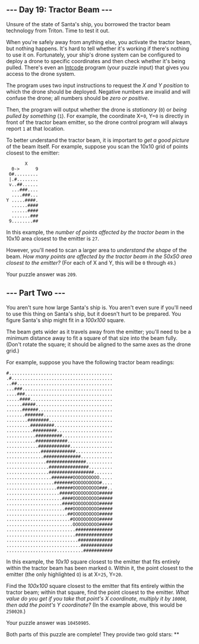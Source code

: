 --- Day 19: Tractor Beam ---
----------------------------

Unsure of the state of Santa's ship, you borrowed the tractor beam
technology from Triton. Time to test it out.

When you're safely away from anything else, you activate the tractor
beam, but nothing happens. It's hard to tell whether it's working if
there's nothing to use it on. Fortunately, your ship's drone system can
be configured to deploy a drone to specific coordinates and then check
whether it's being pulled. There's even an [Intcode] program (your
puzzle input) that gives you access to the drone system.

The program uses two input instructions to request the *X and Y
position* to which the drone should be deployed. Negative numbers are
invalid and will confuse the drone; all numbers should be *zero or
positive*.

Then, the program will output whether the drone is *stationary* (`0`) or
*being pulled by something* (`1`). For example, the coordinate X=`0`,
Y=`0` is directly in front of the tractor beam emitter, so the drone
control program will always report `1` at that location.

To better understand the tractor beam, it is important to *get a good
picture* of the beam itself. For example, suppose you scan the 10x10
grid of points closest to the emitter:

           X
      0->      9
     0#.........
     |.#........
     v..##......
      ...###....
      ....###...
    Y .....####.
      ......####
      ......####
      .......###
     9........##

In this example, the *number of points affected by the tractor beam* in
the 10x10 area closest to the emitter is `27`.

However, you'll need to scan a larger area to *understand the shape* of
the beam. *How many points are affected by the tractor beam in the 50x50
area closest to the emitter?* (For each of X and Y, this will be `0`
through `49`.)

Your puzzle answer was `209`.

--- Part Two ---
----------------

You aren't sure how large Santa's ship is. You aren't even sure if
you'll need to use this thing on Santa's ship, but it doesn't hurt to be
prepared. You figure Santa's ship might fit in a *100x100* square.

The beam gets wider as it travels away from the emitter; you'll need to
be a minimum distance away to fit a square of that size into the beam
fully. (Don't rotate the square; it should be aligned to the same axes
as the drone grid.)

For example, suppose you have the following tractor beam readings:

    #.......................................
    .#......................................
    ..##....................................
    ...###..................................
    ....###.................................
    .....####...............................
    ......#####.............................
    ......######............................
    .......#######..........................
    ........########........................
    .........#########......................
    ..........#########.....................
    ...........##########...................
    ...........############.................
    ............############................
    .............#############..............
    ..............##############............
    ...............###############..........
    ................###############.........
    ................#################.......
    .................########OOOOOOOOOO.....
    ..................#######OOOOOOOOOO#....
    ...................######OOOOOOOOOO###..
    ....................#####OOOOOOOOOO#####
    .....................####OOOOOOOOOO#####
    .....................####OOOOOOOOOO#####
    ......................###OOOOOOOOOO#####
    .......................##OOOOOOOOOO#####
    ........................#OOOOOOOOOO#####
    .........................OOOOOOOOOO#####
    ..........................##############
    ..........................##############
    ...........................#############
    ............................############
    .............................###########

In this example, the *10x10* square closest to the emitter that fits
entirely within the tractor beam has been marked `O`. Within it, the
point closest to the emitter (the only highlighted `O`) is at X=`25`,
Y=`20`.

Find the *100x100* square closest to the emitter that fits entirely
within the tractor beam; within that square, find the point closest to
the emitter. *What value do you get if you take that point's X
coordinate, multiply it by `10000`, then add the point's Y coordinate?*
(In the example above, this would be `250020`.)

Your puzzle answer was `10450905`.

Both parts of this puzzle are complete! They provide two gold stars:
\*\*

  [Intcode]: 9
